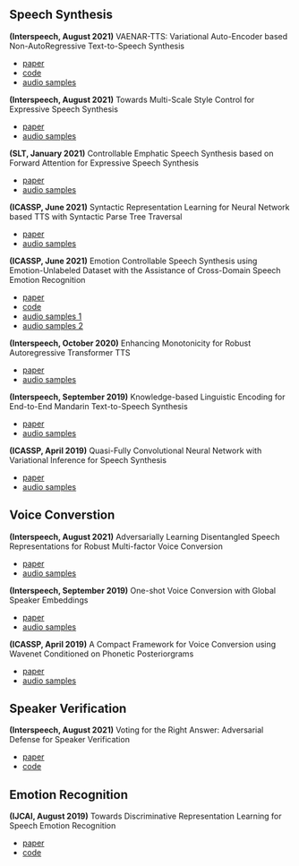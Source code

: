 ## Speech Synthesis

**(Interspeech, August 2021)** VAENAR-TTS: Variational Auto-Encoder based Non-AutoRegressive Text-to-Speech Synthesis
* [paper](https://arxiv.org/abs/2107.03298)
* [code](https://github.com/thuhcsi/VAENAR-TTS)
* [audio samples](https://light1726.github.io/vaenar-tts/)

**(Interspeech, August 2021)** Towards Multi-Scale Style Control for Expressive Speech Synthesis
* [paper](https://arxiv.org/abs/2104.03521)
* [audio samples](https://thuhcsi.github.io/interspeech2021-multi-scale-style-control/)

**(SLT, January 2021)** Controllable Emphatic Speech Synthesis based on Forward Attention for Expressive Speech Synthesis
* [paper](https://ieeexplore.ieee.org/abstract/document/9383537)
* [audio samples](https://thuhcsi.github.io/slt2021-controllable-emphasis-tts/)

**(ICASSP, June 2021)** Syntactic Representation Learning for Neural Network based TTS with Syntactic Parse Tree Traversal
* [paper](https://ieeexplore.ieee.org/abstract/document/9414671)
* [audio samples](https://thuhcsi.github.io/icassp2021-tree-tts/)

**(ICASSP, June 2021)** Emotion Controllable Speech Synthesis using Emotion-Unlabeled Dataset with the Assistance of Cross-Domain Speech Emotion Recognition
* [paper](https://ieeexplore.ieee.org/abstract/document/9413907)
* [code](https://github.com/thuhcsi/icassp2021-emotion-tts)
* [audio samples 1](https://thuhcsi.github.io/icassp2021-emotion-tts/emo4cls_demo.html)
* [audio samples 2](https://thuhcsi.github.io/icassp2021-emotion-tts/emo2d_demo.html)

**(Interspeech, October 2020)** Enhancing Monotonicity for Robust Autoregressive Transformer TTS
* [paper](https://www.isca-speech.org/archive/Interspeech_2020/pdfs/1751.pdf)
* [audio samples](https://thuhcsi.github.io/interspeech2020-monotonicity-transformer-tts/)

**(Interspeech, September 2019)** Knowledge-based Linguistic Encoding for End-to-End Mandarin Text-to-Speech Synthesis
* [paper](https://www.isca-speech.org/archive/Interspeech_2019/pdfs/1118.pdf)
* [audio samples](https://thuhcsi.github.io/interspeech2019-tts-samples/)

**(ICASSP, April 2019)** Quasi-Fully Convolutional Neural Network with Variational Inference for Speech Synthesis
* [paper](https://ieeexplore.ieee.org/abstract/document/8682528)
* [audio samples](https://mu94w.github.io/QFCVI/)

## Voice Converstion

**(Interspeech, August 2021)** Adversarially Learning Disentangled Speech Representations for Robust Multi-factor Voice Conversion
* [paper](https://arxiv.org/abs/2102.00184)
* [audio samples](https://thuhcsi.github.io/interspeech2021-multi-factor-vc/)

**(Interspeech, September 2019)** One-shot Voice Conversion with Global Speaker Embeddings
* [paper](https://isca-speech.org/archive/Interspeech_2019/pdfs/2365.pdf)
* [audio samples](https://daidongyang.github.io/vc-eval/)

**(ICASSP, April 2019)** A Compact Framework for Voice Conversion using Wavenet Conditioned on Phonetic Posteriorgrams
* [paper](https://ieeexplore.ieee.org/abstract/document/8682938)
* [audio samples](https://light1726.github.io/voice_conversion_demo/)

## Speaker Verification

**(Interspeech, August 2021)** Voting for the Right Answer: Adversarial Defense for Speaker Verification
* [paper](https://arxiv.org/abs/2106.07868)
* [code](https://github.com/thuhcsi/adsv_voting)

## Emotion Recognition

**(IJCAI, August 2019)** Towards Discriminative Representation Learning for Speech Emotion Recognition
* [paper](https://www.ijcai.org/proceedings/2019/0703.pdf)
* [code](https://github.com/thuhcsi/IJCAI2019-DRL4SER)

